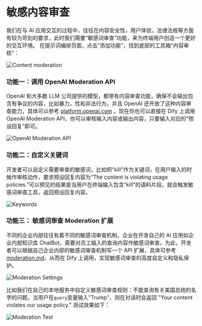# 敏感内容审查

我们在与 AI 应用交互的过程中，往往在内容安全性，用户体验，法律法规等方面有较为苛刻的要求，此时我们需要“敏感词审查”功能，来为终端用户创造一个更好的交互环境。 在提示词编排页面，点击“添加功能”，找到底部的工具箱“内容审核”：

![Content moderation](https://assets-docs.dify.ai/dify-enterprise-mintlify/zh_CN/guides/application-orchestrate/app-toolkits/09c3d5be9b7194e54d0333242c501719.png)

### 功能一：调用 OpenAI Moderation API

OpenAI 和大多数 LLM 公司提供的模型，都带有内容审查功能，确保不会输出包含有争议的内容，比如暴力，性和非法行为，并且 OpenAI 还开放了这种内容审查能力，具体可以参考 [platform.openai.com](https://platform.openai.com/docs/guides/moderation/overview) 。现在你也可以直接在 Dify 上调用 OpenAI Moderation API，你可以审核输入内容或输出内容，只要输入对应的“预设回复”即可。

![OpenAI Moderation API](https://assets-docs.dify.ai/dify-enterprise-mintlify/zh_CN/guides/application-orchestrate/app-toolkits/6b09f91a05c993e0aa6bb56eca71e607.png)

### 功能二：自定义关键词

开发者可以自定义需要审查的敏感词，比如把“kill”作为关键词，在用户输入的时候作审核动作，要求预设回复内容为“The content is violating usage policies.”可以预见的结果是当用户在终端输入包含“kill”的语料片段，就会触发敏感词审查工具，返回预设回复内容。

![Keywords](https://assets-docs.dify.ai/dify-enterprise-mintlify/zh_CN/guides/application-orchestrate/app-toolkits/644c2b024f59497aed3cd8ac984c96e3.png)

### 功能三： 敏感词审查 Moderation 扩展

不同的企业内部往往有着不同的敏感词审查机制，企业在开发自己的 AI 应用如企业内部知识库 ChatBot，需要对员工输入的查询内容作敏感词审查。为此，开发者可以根据自己企业内部的敏感词审查机制写一个 API 扩展，具体可参考 [moderation.md](../../extension/api-based-extension/moderation.md "mention")，从而在 Dify 上调用，实现敏感词审查的高度自定义和隐私保护。

![Moderation Settings](https://assets-docs.dify.ai/dify-enterprise-mintlify/zh_CN/guides/application-orchestrate/app-toolkits/d8b6dff6fce6d70795b87aefc56eb02b.png)

比如我们在自己的本地服务中自定义敏感词审查规则：不能查询有关美国总统的名字的问题。当用户在`query`变量输入"Trump"，则在对话时会返回 "Your content violates our usage policy." 测试效果如下：

![Moderation Test](https://assets-docs.dify.ai/dify-enterprise-mintlify/zh_CN/guides/application-orchestrate/app-toolkits/970c894a68f017def62c0f7253b0f44e.png)
